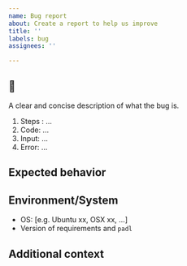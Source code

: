 ```yaml
---
name: Bug report
about: Create a report to help us improve
title: ''
labels: bug
assignees: ''

---
```


## 🐞 

<!-- Describe the bug -->
A clear and concise description of what the bug is.

<!-- Code or steps to reproduce the behaviour-->
1. Steps : ...
2. Code: ...
3. Input: ...
4. Error: ...

## Expected behavior
<!--  A clear and concise description of what you expected to happen -->

## Environment/System
<!-- Please complete the following information -->
 - OS: [e.g. Ubuntu xx, OSX xx, ...]
 - Version of requirements and `padl` 

## Additional context
<!-- Add any other context about the problem here. -->
